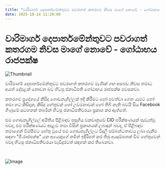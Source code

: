 ```yaml
---
title: "වාරිමාර්ග දෙපාර්තමේන්තුවට පවරාගත් කතරගම නිවස මාගේ නොවේ - ගෝඨාභය රාජපක්ෂ"
date: 2025-10-14 11:20:00
---
```


# වාරිමාර්ග දෙපාර්තමේන්තුවට පවරාගත් කතරගම නිවස මාගේ නොවේ - ගෝඨාභය රාජපක්ෂ

![Thumbnail](https://helakuru.sgp1.cdn.digitaloceanspaces.com/esana/images/lib/gotabaya-rajapaksha-44-new-archived.jpg)

වාරිමාර්ග දෙපාර්තමේන්තුවට පවරාගත් කතරගම මැණික් ගඟ අසබඩ නිවස තමාට අයත් දේපළක් නොවන බව හිටපු ජනාධිපති ‍ගෝඨාභය රාජපක්ෂ පවසනවා.

කතරගම ප්‍රදේශයේ කිසිදු ගොඩනැගිල්ලක් ඉදි කිරීමට හෝ පවත්වා ගෙන යෑමට හෝ තමා හට කිසිදාක, කිසිදු හේතුවක් හෝ උවමනාවක් හෝ තිබී නැති බවයි සිය Facebook ගිණුමේ සටහනක් තබමින් හිටපු ජනාධිපතිවරයා ප්‍රකාශ කර ඇත්තේ.

එම ගොඩනැගිල්ලේ අයිතිය පිළිබඳව පසුගිය වකවානුවේ CID පරීක්ෂණයක් පැවැත්වූ බවද, එම පරීක්ෂණයට අදාළව තමා විසින් ප්‍රකාශයක් ලබාදුන් බවද, ඒ පිළිබඳව තමාගෙන් විමසීමට හේතු වූයේ එම ගොඩනැගිල්ලට විදුලි සම්බන්ධතාවය ලබා ගැනීම සඳහා "ජී.රාජපක්ෂ" යන අයෙකුගේ නමින් ඉදිරිපත් කර තිබූ අයදුම්පතක් වීම හේතුවෙන් බවද හිටපු ජනාධිපතිවරයා වැඩිදුරටත් සඳහන් කර තිබෙනවා.

 

![Image](https://helakuru.sgp1.cdn.digitaloceanspaces.com/esana/images/68edd8e443840pdf_page_0.jpeg)

